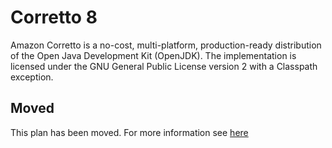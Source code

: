 # Corretto 8

Amazon Corretto is a no-cost, multi-platform, production-ready distribution of the Open Java Development Kit (OpenJDK). The implementation is licensed under the GNU General Public License version 2 with a Classpath exception.

## Moved

This plan has been moved. For more information see [here](https://github.com/habitat-sh/core-plans#additional-plans)
